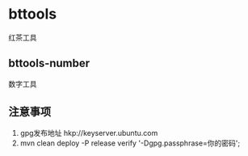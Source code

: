 # bttools
红茶工具

## bttools-number
数字工具

## 注意事项
1. gpg发布地址 hkp://keyserver.ubuntu.com
1. mvn clean deploy -P release verify '-Dgpg.passphrase=你的密码';
